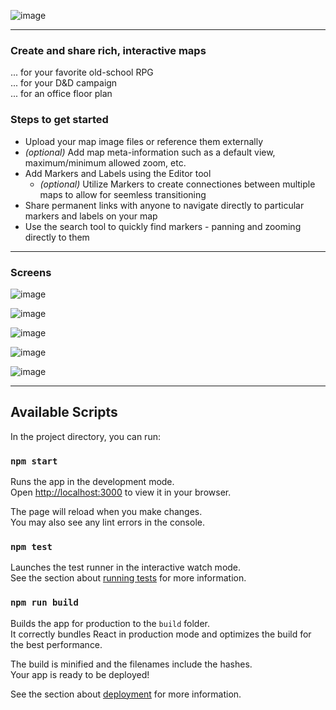 
![image](https://github.com/toup162/alpaca-web-maps/assets/11641649/204993f9-ac1c-45c8-b997-52dfc1f8032a)

______

### Create and share rich, interactive maps
 ... for your favorite old-school RPG
 <br/>
 ... for your D&D campaign
 <br/>
 ... for an office floor plan
 <br/>

### Steps to get started
 - Upload your map image files or reference them externally
 - <i>(optional)</i> Add map meta-information such as a default view, maximum/minimum allowed zoom, etc.
 - Add Markers and Labels using the Editor tool
    - <i>(optional)</i> Utilize Markers to create connectiones between multiple maps to allow for seemless transitioning
 - Share permanent links with anyone to navigate directly to particular markers and labels on your map
 - Use the search tool to quickly find markers - panning and zooming directly to them

______

### Screens

![image](https://github.com/toup162/alpaca-web-maps/assets/11641649/c25ba43f-8fae-47fe-b04f-9048526dccb6)

![image](https://github.com/toup162/alpaca-web-maps/assets/11641649/376a17b5-290e-49f5-93e9-43e92d9d9257)

![image](https://github.com/toup162/alpaca-web-maps/assets/11641649/08bb8f5f-00bb-43d4-a71e-8188edbcf3a4)

![image](https://github.com/toup162/alpaca-web-maps/assets/11641649/c0ce7bde-bc30-4ddd-ba2a-27e2c16d6d0d)

![image](https://github.com/toup162/alpaca-web-maps/assets/11641649/ad4836ca-7d53-408b-b9b0-839cfcb83512)


______

## Available Scripts

In the project directory, you can run:

### `npm start`

Runs the app in the development mode.\
Open [http://localhost:3000](http://localhost:3000) to view it in your browser.

The page will reload when you make changes.\
You may also see any lint errors in the console.

### `npm test`

Launches the test runner in the interactive watch mode.\
See the section about [running tests](https://facebook.github.io/create-react-app/docs/running-tests) for more information.

### `npm run build`

Builds the app for production to the `build` folder.\
It correctly bundles React in production mode and optimizes the build for the best performance.

The build is minified and the filenames include the hashes.\
Your app is ready to be deployed!

See the section about [deployment](https://facebook.github.io/create-react-app/docs/deployment) for more information.
